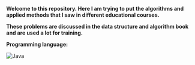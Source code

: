 **Welcome to this repository. Here I am trying to put the algorithms and applied methods that I saw in different educational courses.**

**These problems are discussed in the data structure and algorithm book and are used a lot for training.**

**Programming language:**

![Java](https://img.shields.io/badge/java-%23ED8B00.svg?style=for-the-badge&logo=openjdk&logoColor=white)